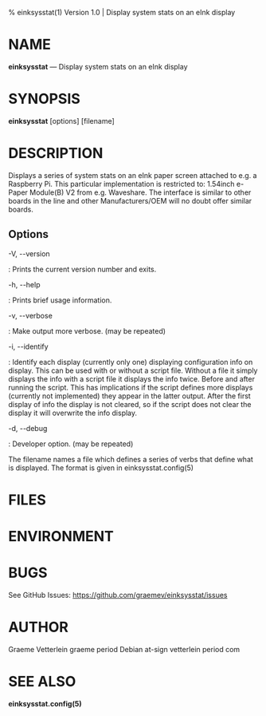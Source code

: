% einksysstat(1) Version 1.0 | Display system stats on an eInk display

NAME
====

**einksysstat** — Display system stats on an eInk display

SYNOPSIS
========

**einksysstat** \[options] \[filename]


DESCRIPTION
===========

Displays a series of system stats on an eInk paper screen attached to e.g. a Raspberry Pi.
This particular implementation is restricted to: 1.54inch e-Paper Module(B) V2 from e.g. Waveshare.
The interface is similar to other boards in the line and other Manufacturers/OEM will no
doubt offer similar boards.

Options
-------

-V, --version

:   Prints the current version number and exits.

-h, --help

:   Prints brief usage information.

-v, --verbose

:   Make output more verbose. (may be repeated)

-i, --identify

:   Identify each display (currently only one) displaying configuration info on display.
    This can be used with or without a script file. Without a file it simply displays the info
	with a script file it displays the info twice. Before and after running the script. This has implications
	if the script defines more displays (currently not implemented) they appear in the latter output. After
	the first display of info the display is not cleared, so if the script does not clear the display
	it will overwrite the info display.

-d, --debug

:   Developer option.  (may be repeated)


The filename names a file which defines a series of verbs that define what is displayed.
The format is given in einksysstat.config(5)



FILES
=====


ENVIRONMENT
===========


BUGS
====

See GitHub Issues: https://github.com/graemev/einksysstat/issues

AUTHOR
======

Graeme Vetterlein graeme period Debian   at-sign  vetterlein period com 

SEE ALSO
========

**einksysstat.config(5)**
